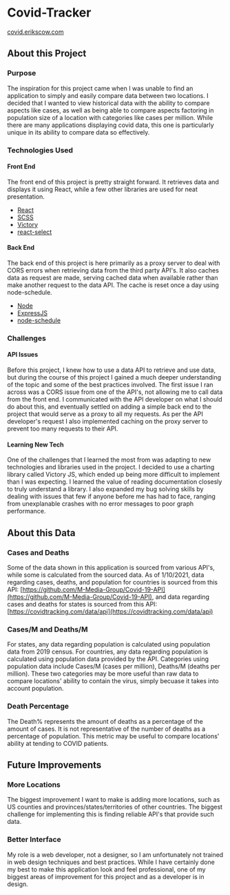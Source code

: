 # Covid-Tracker
[covid.erikscow.com](https://covid.erikscow.com)

## About this Project

### Purpose

The inspiration for this project came when I was unable to find an application to simply and easily compare data between two locations. I decided that I wanted to view historical data with the ability to compare aspects like cases, as well as being able to compare aspects factoring in population size of a location with categories like cases per million. While there are many applications displaying covid data, this one is particularly unique in its ability to compare data so effectively.

### Technologies Used

#### Front End

The front end of this project is pretty straight forward. It retrieves data and displays it using React, while a few other libraries are used for neat presentation.

- [React](https://reactjs.org/)
- [SCSS](https://sass-lang.com/)
- [Victory](https://formidable.com/open-source/victory/)
- [react-select](https://react-select.com/home)

#### Back End

The back end of this project is here primarily as a proxy server to deal with CORS errors when retrieving data from the third party API's. It also caches data as request are made, serving cached data when available rather than make another request to the data API. The cache is reset once a day using node-schedule.

- [Node](https://nodejs.org/en/)
- [ExpressJS](https://expressjs.com/)
- [node-schedule](https://www.npmjs.com/package/node-schedule)

### Challenges

#### API Issues

Before this project, I knew how to use a data API to retrieve and use data, but during the course of this project I gained a much deeper understanding of the topic and some of the best practices involved. The first issue I ran across was a CORS issue from one of the API's, not allowing me to call data from the front end. I communicated with the API developer on what I should do about this, and eventually settled on adding a simple back end to the project that would serve as a proxy to all my requests. As per the API developer's request I also implemented caching on the proxy server to prevent too many requests to their API.

#### Learning New Tech

One of the challenges that I learned the most from was adapting to new technologies and libraries used in the project. I decided to use a charting library called Victory JS, which ended up being more difficult to implement than I was expecting. I learned the value of reading documentation closesly to truly understand a library. I also expanded my bug solving skills by dealing with issues that few if anyone before me has had to face, ranging from unexplanable crashes with no error messages to poor graph performance.

## About this Data

### Cases and Deaths

Some of the data shown in this application is sourced from various API's, while some is calculated from the sourced data. As of 1/10/2021, data regarding cases, deaths, and population for countries is sourced from this API: [https://github.com/M-Media-Group/Covid-19-API](https://github.com/M-Media-Group/Covid-19-API), and data regarding cases and deaths for states is sourced from this API: [https://covidtracking.com/data/api](https://covidtracking.com/data/api)

### Cases/M and Deaths/M

For states, any data regarding population is calculated using population data from 2019 census. For countries, any data regarding population is calculated using population data provided by the API. Categories using population data include Cases/M (cases per million), Deaths/M (deaths per million). These two categories may be more useful than raw data to compare locations' ability to contain the virus, simply becuase it takes into account population.

### Death Percentage

The Death% represents the amount of deaths as a percentage of the amount of cases. It is not representative of the number of deaths as a percentage of population. This metric may be useful to compare locations' ability at tending to COVID patients.

## Future Improvements

### More Locations

The biggest improvement I want to make is adding more locations, such as US counties and provinces/states/territories of other countries. The biggest challenge for implementing this is finding reliable API's that provide such data.

### Better Interface

My role is a web developer, not a designer, so I am unfortunately not trained in web design techniques and best practices. While I have certainly done my best to make this application look and feel professional, one of my biggest areas of improvement for this project and as a developer is in design.
